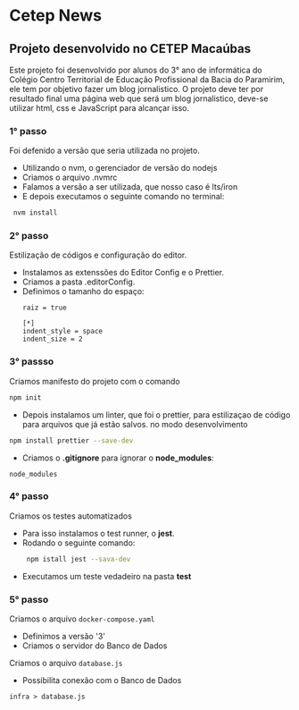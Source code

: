 # Cetep News

## Projeto desenvolvido no CETEP Macaúbas

Este projeto foi desenvolvido por alunos do 3° ano de informática do Colégio Centro Territorial de Educação Profissional da Bacia do Paramirim, ele tem por objetivo fazer um blog jornalistico.
O projeto deve ter por resultado final uma página web que será um blog jornalistico, deve-se utilizar html, css e JavaScript para alcançar isso. 

### 1° passo
Foi defenido a versão que seria utilizada no projeto.
  - Utilizando o nvm, o gerenciador de versão do nodejs
  - Criamos o arquivo .nvmrc
  - Falamos a versão a ser utilizada, que nosso caso é lts/iron
  - E depois executamos o seguinte comando no terminal:
    
   ```bash
    nvm install
   ```
### 2° passo
Estilização de códigos e configuração do editor.
  - Instalamos as extenssões do Editor Config e o Prettier.
  - Criamos a pasta .editorConfig.
  - Definimos o tamanho do espaço:
    ```editorconfig
    raiz = true

    [*]
    indent_style = space
    indent_size = 2
    ```

### 3° passso 
  Criamos manifesto do projeto com o comando 
  ```bash
  npm init
  ```
  - Depois instalamos um linter, que foi o prettier, para estilizaçao de código para arquivos que já estão salvos.
  no modo desenvolvimento
  ```bash
  npm install prettier --save-dev
  ```
  - Criamos o **.gitignore** para ignorar o **node_modules**:
  ```editorconfig
  node_modules
  ```

### 4° passo
Criamos os testes automatizados
- Para isso instalamos o test runner, o **jest**.
- Rodando o seguinte comando:
  ```bash
   npm istall jest --sava-dev
  ```
- Executamos um teste vedadeiro na pasta **test**

### 5° passo
Criamos o arquivo `docker-compose.yaml`
  - Definimos a versão '3'
  - Criamos o servidor do Banco de Dados

Criamos o arquivo `database.js`
  - Possibilita conexão com o Banco de Dados
```
infra > database.js
```  




